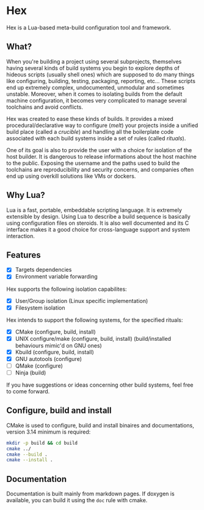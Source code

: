 # Hex

Hex is a Lua-based meta-build configuration tool and framework.

## What?

When you're building a project using several subprojects, themselves having
several kinds of build systems you begin to explore depths of hideous scripts
(usually shell ones) which are supposed to do many things like
configuring, building, testing, packaging, reporting, etc...
These scripts end up extremely complex, undocumented, unmodular and sometimes unstable.
Moreover, when it comes to isolating builds from the default machine configuration,
it becomes very complicated to manage several toolchains and avoid conflicts.

Hex was created to ease these kinds of builds.
It provides a mixed procedural/declarative way to configure (_melt_) your
projects inside a unified build place (called a _crucible_) and handling all
the boilerplate code associated with each build systems inside a set of rules
(called _rituals_).

One of its goal is also to provide the user with a choice for isolation of the host builder.
It is dangerous to release informations about the host machine to the public.
Exposing the username and the paths used to build the toolchains are reproducibility and security concerns,
and companies often end up using overkill solutions like VMs or dockers.

## Why Lua?

Lua is a fast, portable, embeddable scripting language. It is extremely extensible by design.
Using Lua to describe a build sequence is basically using configuration files on steroids.
It is also well documented and its C interface makes it a good choice for cross-language support and system interaction.

## Features

- [x] Targets dependencies
- [x] Environment variable forwarding

Hex supports the following isolation capabilites:
- [x] User/Group isolation (Linux specific implementation)
- [x] Filesystem isolation

Hex intends to support the following systems, for the specified rituals:
- [x] CMake (configure, build, install)
- [x] UNIX configure/make (configure, build, install) (build/installed behaviours mimic'd on GNU ones)
- [x] Kbuild (configure, build, install)
- [x] GNU autotools (configure)
- [ ] QMake (configure)
- [ ] Ninja (build)

If you have suggestions or ideas concerning other build systems, feel free to come forward.

## Configure, build and install

CMake is used to configure, build and install binaires and documentations, version 3.14 minimum is required:

```sh
mkdir -p build && cd build
cmake ../
cmake --build .
cmake --install .
```

## Documentation

Documentation is built mainly from markdown pages. If doxygen is available,
you can build it using the `doc` rule with cmake.

